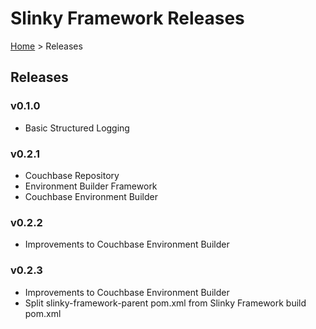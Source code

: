 # Slinky Framework Releases

[Home](../README.md) > Releases

## Releases

### v0.1.0

- Basic Structured Logging

### v0.2.1

- Couchbase Repository
- Environment Builder Framework
- Couchbase Environment Builder

### v0.2.2

- Improvements to Couchbase Environment Builder

### v0.2.3

- Improvements to Couchbase Environment Builder
- Split slinky-framework-parent pom.xml from Slinky Framework build pom.xml